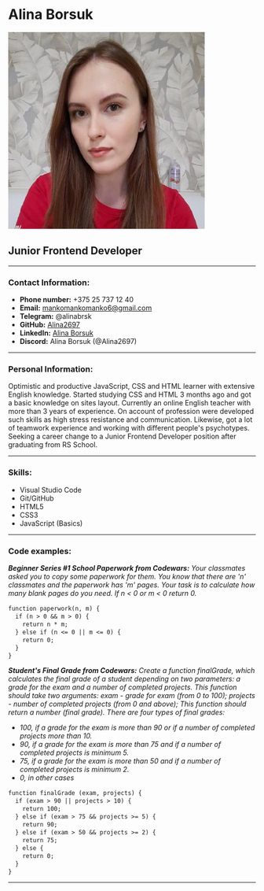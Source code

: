 # Alina Borsuk

![my photo](photo.jpg)

## Junior Frontend Developer

***

### Contact Information:

* **Phone number:** +375 25 737 12 40
* **Email:** mankomankomanko6@gmail.com
* **Telegram:** @alinabrsk
* **GitHub:** [Alina2697](https://github.com/Alina2697)
* **LinkedIn:** [Alina Borsuk](https://www.linkedin.com/in/alinabrsk/)
* **Discord:** Alina Borsuk (@Alina2697)

***

### Personal Information:

Optimistic and productive JavaScript, CSS and HTML learner with extensive English knowledge. Started studying CSS and HTML 3 months ago and got a basic knowledge on sites layout. Currently an online English teacher with more than 3 years of experience. On account of profession were developed such skills as high stress resistance and communication. Likewise, got a lot of teamwork experience and  working with different people's psychotypes. Seeking a career change to a Junior Frontend Developer position after graduating from RS School. 

***

### Skills:

* Visual Studio Code
* Git/GitHub
* HTML5
* CSS3
* JavaScript (Basics)

***

### Code examples:

***Beginner Series #1 School Paperwork from Codewars:*** *Your classmates asked you to copy some paperwork for them. You know that there are 'n' classmates and the paperwork has 'm' pages. Your task is to calculate how many blank pages do you need. If n < 0 or m < 0 return 0.*

```
function paperwork(n, m) {
  if (n > 0 && m > 0) {
    return n * m;
  } else if (n <= 0 || m <= 0) {
    return 0;
  }
} 
```
***Student's Final Grade from Codewars:*** *Create a function finalGrade, which calculates the final grade of a student depending on two parameters: a grade for the exam and a number of completed projects. This function should take two arguments: exam - grade for exam (from 0 to 100); projects - number of completed projects (from 0 and above); This function should return a number (final grade). There are four types of final grades:* 
* *100, if a grade for the exam is more than 90 or if a number of completed projects more than 10.* 
* *90, if a grade for the exam is more than 75 and if a number of completed projects is minimum 5.* 
* *75, if a grade for the exam is more than 50 and if a number of completed projects is minimum 2.* 
* *0, in other cases*

```
function finalGrade (exam, projects) {
  if (exam > 90 || projects > 10) {
    return 100;
  } else if (exam > 75 && projects >= 5) {
    return 90;
  } else if (exam > 50 && projects >= 2) {
    return 75;
  } else {
    return 0;
  }
}
```

***